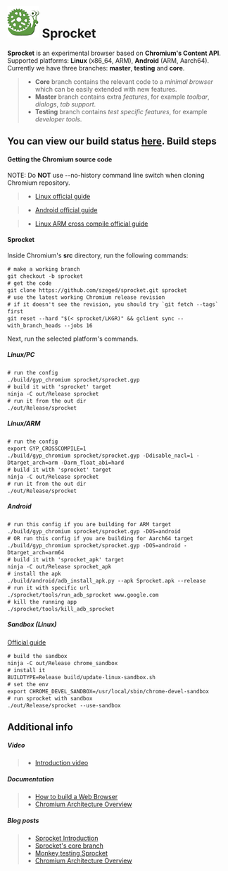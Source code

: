 ![](android/java/res/mipmap-hdpi/app_icon.png) Sprocket
========
**Sprocket** is an experimental browser based on **Chromium's Content API**.  
Supported platforms: **Linux** (x86_64, ARM), **Android** (ARM, Aarch64).  
Currently we have three branches: **master**, **testing** and **core**.  
>- **Core** branch contains the relevant code to a *minimal browser* which can be easily extended with new features.
>- **Master** branch contains extra *features*, for example *toolbar*, *dialogs*, *tab support*.
>- **Testing** branch contains *test specific features*, for example *developer tools*.  

You can view our build status [here](http://build.sprocket.sed.hu/waterfall "Sprocket buildbot").
Build steps
-------------
#### Getting the Chromium source code
NOTE: Do **NOT** use --no-history command line switch when cloning Chromium repository.

>- [Linux official guide](http://dev.chromium.org/developers/how-tos/get-the-code "Get the code")

>- [Android official guide](https://www.chromium.org/developers/how-tos/android-build-instructions "Android Instructions")

>- [Linux ARM cross compile official guide](https://chromium.googlesource.com/chromium/src/+/master/docs/linux_chromium_arm.md "ARM Instructions")

#### Sprocket
Inside Chromium's **src** directory, run the following commands:
```shell
# make a working branch
git checkout -b sprocket
# get the code
git clone https://github.com/szeged/sprocket.git sprocket
# use the latest working Chromium release revision
# if it doesn't see the revision, you should try `git fetch --tags` first
git reset --hard "$(< sprocket/LKGR)" && gclient sync --with_branch_heads --jobs 16
```
Next, run the selected platform's commands.
##### Linux/PC
```shell
# run the config
./build/gyp_chromium sprocket/sprocket.gyp
# build it with 'sprocket' target
ninja -C out/Release sprocket
# run it from the out dir
./out/Release/sprocket
```
##### Linux/ARM
```shell
# run the config
export GYP_CROSSCOMPILE=1
./build/gyp_chromium sprocket/sprocket.gyp -Ddisable_nacl=1 -Dtarget_arch=arm -Darm_float_abi=hard
# build it with 'sprocket' target
ninja -C out/Release sprocket
# run it from the out dir
./out/Release/sprocket
```
##### Android
```shell
# run this config if you are building for ARM target
./build/gyp_chromium sprocket/sprocket.gyp -DOS=android
# OR run this config if you are building for Aarch64 target
./build/gyp_chromium sprocket/sprocket.gyp -DOS=android -Dtarget_arch=arm64
# build it with 'sprocket_apk' target
ninja -C out/Release sprocket_apk
# install the apk
./build/android/adb_install_apk.py --apk Sprocket.apk --release
# run it with specific url
./sprocket/tools/run_adb_sprocket www.google.com
# kill the running app
./sprocket/tools/kill_adb_sprocket
```
##### Sandbox (Linux)
[Official guide](https://chromium.googlesource.com/chromium/src/+/master/docs/linux_suid_sandbox_development.md "Sandbox")
```shell
# build the sandbox
ninja -C out/Release chrome_sandbox
# install it
BUILDTYPE=Release build/update-linux-sandbox.sh
# set the env
export CHROME_DEVEL_SANDBOX=/usr/local/sbin/chrome-devel-sandbox
# run sprocket with sandbox
./out/Release/sprocket --use-sandbox
```
Additional info
---------------
##### Video
>- [Introduction video](https://youtu.be/sgKi38GbOj0 "Introduction video")


#####  Documentation
>- [How to build a Web Browser](https://goo.gl/Dn7RWs "How to build a Web Browser")
>- [Chromium Architecture Overview](https://goo.gl/U092Og "Chromium Architecture overview")


##### Blog posts
>- [Sprocket Introduction](http://browser.sed.hu/blog/20150714/sprocket-experimental-multiplatform-browser-based-content-api "Sprocket introduction")
>- [Sprocket's core branch](http://browser.sed.hu/blog/20150805/core-sprocket-minimal-experimental-browser-based-content-api "Sprocket's core branch")
>- [Monkey testing Sprocket](http://browser.sed.hu/blog/20150917/sprocketmonkey-infinite-monkey-theorem-about-sprocket "Monkey testing Sprocket")
>- [Chromium Architecture Overview](http://browser.sed.hu/blog/20151016/chromium-architecture-overview "Chromium Architecture Overview")

